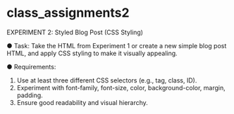 # class_assignments2
EXPERIMENT 2: Styled Blog Post (CSS Styling)

● Task: Take the HTML from Experiment 1 or create a new simple blog post HTML, and
apply CSS styling to make it visually appealing.

● Requirements:
1. Use at least three different CSS selectors (e.g., tag, class, ID).
2. Experiment with font-family, font-size, color, background-color, margin, padding.
3. Ensure good readability and visual hierarchy.

